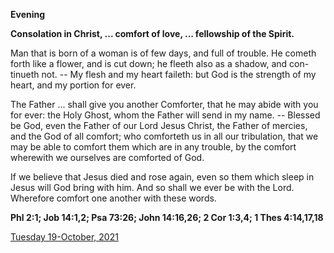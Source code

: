 **Evening**

**Consolation in Christ, ... comfort of love, ... fellowship of the Spirit.**
 
Man that is born of a woman is of few days, and full of trouble. He cometh forth like a flower, and is cut down; he fleeth also as a shadow, and con-tinueth not. -- My flesh and my heart faileth: but God is the strength of my heart, and my portion for ever.
 
The Father ... shall give you another Comforter, that he may abide with you for ever: the Holy Ghost, whom the Father will send in my name. -- Blessed be God, even the Father of our Lord Jesus Christ, the Father of mercies, and the God of all comfort; who comforteth us in all our tribulation, that we may be able to comfort them which are in any trouble, by the comfort wherewith we ourselves are comforted of God.
 
If we believe that Jesus died and rose again, even so them which sleep in Jesus will God bring with him. And so shall we ever be with the Lord. Wherefore comfort one another with these words.  

**Phl 2:1; Job 14:1,2; Psa 73:26; John 14:16,26; 2 Cor 1:3,4; 1 Thes 4:14,17,18**

[Tuesday 19-October, 2021](https://t.me/daily_light)
